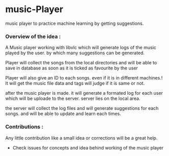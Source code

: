 # music-Player
music player to practice machine learning by getting suggestions.

### Overview of the idea : ###

A Music player working with libvlc which will generate logs of the music played by the user. by which many suggestions can be generated.

Player will collect the songs from the local directories and will be able to save in database as soon as it is ticked as favourite by the user

Player will also give an ID to each songs. even if it is in different machines.! It will get the music file data and tags will judge if it is same or not.

after the music player is made. it will generate a formated log for each user which will be uploade to the server. server lies on the local area. 

the server will collect the log files and will generate suggestions for each songs. and will be able to update and learn each times.

### Contributions : ###
Any little contribution like a small idea or corrections will be a great help.
- Check issues for concepts and idea behind working of the music player
